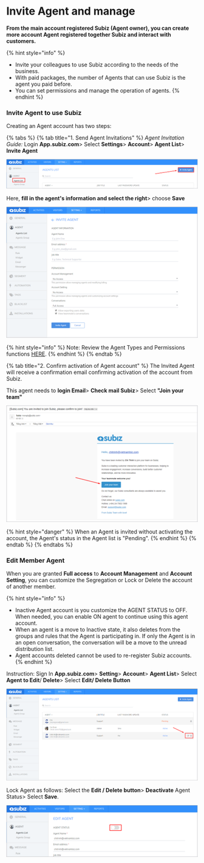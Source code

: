 # Invite Agent and manage

**From the main account registered Subiz \(Agent owner\), you can create more account Agent registered together Subiz and interact with customers.**

{% hint style="info" %}
* Invite your colleagues to use Subiz according to the needs of the business.
*  With paid packages, the number of Agents that can use Subiz is the agent you paid before.
* You can set permissions and manage the operation of agents.
{% endhint %}

### Invite Agent to use Subiz

Creating an Agent account has two steps:

{% tabs %}
{% tab title="1. Send Agent Invitations" %}
_Agent Invitation Guide:_ Login **App.subiz.com**&gt; Select **Settings**&gt; **Account**&gt; **Agent List**&gt; **Invite Agent**

![Invite Agent](../../../.gitbook/assets/1%20%283%29.png)

Here, **fill in the agent's information and select the right**&gt; choose **Save**

![Fill in the agent&apos;s information](../../../.gitbook/assets/2%20%283%29.png)

{% hint style="info" %}
Note: Review the Agent Types and Permissions functions [HERE](https://subiz.gitbook.io/subiz-document-english/~/edit/primary/getting-started-with-subiz/how-to-use-subiz/managing-agent/agent-profile).
{% endhint %}
{% endtab %}

{% tab title="2. Confirm activation of Agent account" %}
The Invited Agent will receive a confirmation email confirming activation of the account from Subiz.

This agent needs to **login Email**&gt; **Check mail Subiz**&gt; Select **"Join your team"**

![Confirmation email](../../../.gitbook/assets/3%20%285%29.png)

{% hint style="danger" %}
When an Agent is invited without activating the account, the Agent's status in the Agent list is "Pending".
{% endhint %}
{% endtab %}
{% endtabs %}

### Edit Member Agent

When you are granted **Full access** to **Account Management** and **Account Setting**, you can customize the Segregation or Lock or Delete the account of another member.

{% hint style="info" %}
* Inactive Agent account is you customize the AGENT STATUS to OFF. When needed, you can enable ON agent to continue using this agent account.
* When an agent is a move to Inactive state, it also deletes from the groups and rules that the Agent is participating in. If only the Agent is in an open conversation, the conversation will be a move to the unread distribution list.
* Agent accounts deleted cannot be used to re-register Subiz accounts.
{% endhint %}

Instruction: Sign In **App.subiz.com**&gt; **Setting**&gt; **Account**&gt; **Agent List**&gt; Select **Agent to Edit**/ **Delete**&gt; Select **Edit/ Delete Button**

![Edit Agent&apos;s information](../../../.gitbook/assets/4%20%285%29.png)

Lock Agent as follows: Select the **Edit / Delete button**&gt; **Deactivate** Agent Status&gt; Select **Save**.

![Deactivate Agent ](../../../.gitbook/assets/5%20%282%29.png)





